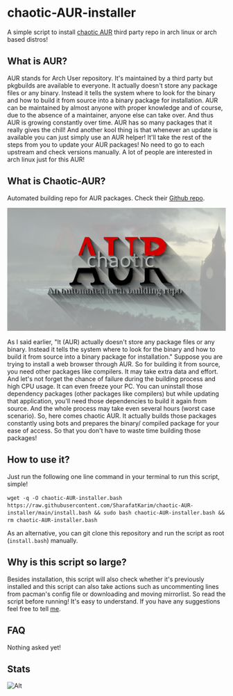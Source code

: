 # chaotic-AUR-installer
A simple script to install [chaotic AUR](https://aur.chaotic.cx/) third party repo in arch linux or arch based distros!


## What is AUR?

AUR stands for Arch User repository. It's maintained by a third party but pkgbuilds are available to everyone. It actually doesn't store any package files or any binary. Instead it tells the system where to look for the binary and how to build it from source into a binary package for installation. AUR can be maintained by almost anyone with proper knowledge and of course, due to the absence of a maintainer, anyone else can take over. And thus AUR is growing constantly over time. AUR has so many packages that it really gives the chill! And another kool thing is that whenever an update is available you can just simply use an AUR helper! It'll take the rest of the steps from you to update your AUR packages! No need to go to each upstream and check versions manually. A lot of people are interested in arch linux just for this AUR!


## What is Chaotic-AUR?

Automated building repo for AUR packages. Check their [Github repo](https://github.com/chaotic-aur).

<img src="chaoticAUR.png">

As I said earlier,
"It (AUR) actually doesn't store any package files or any binary. Instead it tells the system where to look for the binary and how to build it from source into a binary package for installation."
Suppose you are trying to install a web browser through AUR. So for building it from source, you need other packages like compilers. It may take extra data and effort. And let's not forget the chance of failure during the building process and high CPU usage. It can even freeze your PC. You can uninstall those dependency packages (other packages like compilers) but while updating that application, you'll need those dependencies to build it again from source. And the whole process may take even several hours (worst case scenario).
So, here comes chaotic AUR. It actually builds those packages constantly using bots and prepares the binary/ compiled package for your ease of access. So that you don't have to waste time building those packages!

## How to use it?

Just run the following one line command in your terminal to run this script, simple!

```wget -q -O chaotic-AUR-installer.bash https://raw.githubusercontent.com/SharafatKarim/chaotic-AUR-installer/main/install.bash && sudo bash chaotic-AUR-installer.bash && rm chaotic-AUR-installer.bash```

As an alternative, you can git clone this repository and run the script as root (`install.bash`) manually.

## Why is this script so large?

Besides installation, this script will also check whether it's previously installed and this script can also take actions such as uncommenting lines from pacman's config file or downloading and moving mirrorlist. So read the script before running! It's easy to understand. If you have any suggestions feel free to tell [me](t.me/SharafatKarim).

## FAQ

Nothing asked yet!

## Stats

![Alt](https://repobeats.axiom.co/api/embed/0d6ba0c0d5129c426272cb217d230b8c91a55f12.svg "Repobeats analytics image")
